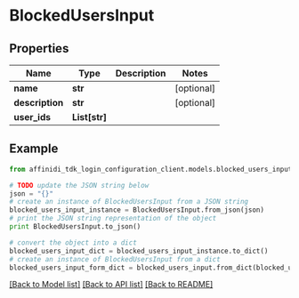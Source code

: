 # BlockedUsersInput

## Properties

| Name            | Type          | Description | Notes      |
| --------------- | ------------- | ----------- | ---------- |
| **name**        | **str**       |             | [optional] |
| **description** | **str**       |             | [optional] |
| **user_ids**    | **List[str]** |             |

## Example

```python
from affinidi_tdk_login_configuration_client.models.blocked_users_input import BlockedUsersInput

# TODO update the JSON string below
json = "{}"
# create an instance of BlockedUsersInput from a JSON string
blocked_users_input_instance = BlockedUsersInput.from_json(json)
# print the JSON string representation of the object
print BlockedUsersInput.to_json()

# convert the object into a dict
blocked_users_input_dict = blocked_users_input_instance.to_dict()
# create an instance of BlockedUsersInput from a dict
blocked_users_input_form_dict = blocked_users_input.from_dict(blocked_users_input_dict)
```

[[Back to Model list]](../README.md#documentation-for-models) [[Back to API list]](../README.md#documentation-for-api-endpoints) [[Back to README]](../README.md)
